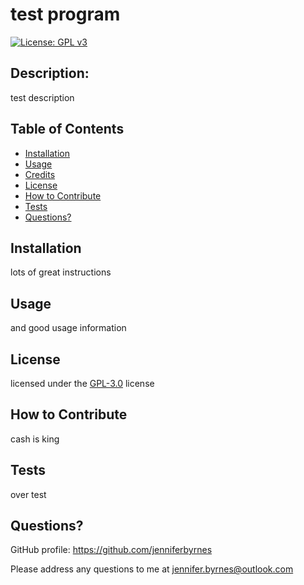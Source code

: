 
# test program
 [![License: GPL v3](https://img.shields.io/badge/License-GPLv3-blue.svg)](https://www.gnu.org/licenses/gpl-3.0)

## Description:

test description

## Table of Contents

- [Installation](#installation)
- [Usage](#usage)
- [Credits](#credits)
- [License](#license)
- [How to Contribute](#How-to-Contribute)
- [Tests](#Tests)
- [Questions?](#Questions)

## Installation

lots of great instructions

## Usage

and good usage information

## License

licensed under the [GPL-3.0](https://choosealicense.com/licenses/gpl-3.0/) license

## How to Contribute

cash is king

## Tests

over test

## Questions?

GitHub profile: https://github.com/jenniferbyrnes

Please address any questions to me at jennifer.byrnes@outlook.com
  
  